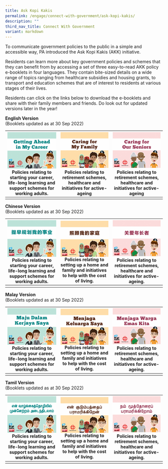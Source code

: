 ```yaml
---
title: Ask Kopi Kakis
permalink: /engage/connect-with-government/ask-kopi-kakis/
description: ""
third_nav_title: Connect With Government
variant: markdown
---
```

To communicate government policies to the public in a simple and accessible way, PA introduced the Ask Kopi Kakis (AKK) initiative.

Residents can learn more about key government policies and schemes that they can benefit from by accessing a set of three easy-to-read AKK policy e-booklets in four languages. They contain bite-sized details on a wide range of topics ranging from healthcare subsidies and housing grants, to transport and education schemes that are of interest to residents at various stages of their lives.

Residents can click on the links below to download the e-booklets and share with their family members and friends. Do look out for updated versions later in the year!<br>

**English Version**<br>
(Booklets updated as at 30 Sep 2022)
	
|<a href="/files/Engage/PA23_Career_A4_Eng_30pp_r5.pdf"><img style="height:250;" align="left" src="/images/Engage/AKK%20Icons/career%20eng.png"><br><br><br><br><br><br><br></a>Policies relating to starting your career, life-long learning and support schemes for working adults.| <a href="/files/Engage/caring%20for%20my%20family%20eng.pdf"><img style="height:250;" align="right" src="/images/Engage/AKK%20Icons/family%20eng.png"><br><br><br><br><br><br><br></a>Policies relating to retirement schemes, healthcare and initiatives for active-ageing | <a href="/files/Engage/caring%20for%20our%20seniors%20eng.pdf"><img style="height:250;" align="right" src="/images/Engage/AKK%20Icons/senior%20eng.png"><br><br><br><br><br><br><br></a>Policies relating to retirement schemes, healthcare and initiatives for active-ageing |
| -------- | -------- | -------- |
|      |      |      |

**Chinese Version**<br>
(Booklets updated as at 30 Sep 2022)


|<a href="/files/Engage/getting%20ahead%20in%20my%20career%20chn%20mar%2023.pdf"><img style="height:250;" align="left" src="/images/Engage/AKK%20Icons/career%20chn.png"><br><br><br><br><br><br><br></a>Policies relating to starting your career, life-long learning and support schemes for working adults. | <a href="/files/Engage/Caring%20for%20my%20family%20CHN%20Sep22.pdf"><img style="height:250;" align="center" src="/images/Engage/AKK%20Icons/family%20chn.png"><br></a>Policies relating to setting up a home and family and initiatives to help with the cost of living. | <a href="/files/Engage/caring%20for%20our%20seniors%20chn.pdf"><img style="height:250;" align="right" src="/images/Engage/AKK%20Icons/senior%20chn.png"><br><br><br><br><br><br><br></a>Policies relating to retirement schemes, healthcare and initiatives for active-ageing.|
| -------- | -------- | -------- |
|   |  | |

**Malay Version**<br>
(Booklets updated as at 30 Sep 2022)

|<a href="/files/Engage/getting%20ahead%20in%20my%20career%20mal%20mar%2023.pdf"><img style="height:250;" align="left" src="/images/Engage/AKK%20Icons/career%20mal.png"><br><br><br><br><br><br><br></a>Policies relating to starting your career, life-long learning and support schemes for working adults. | <a href="/files/Engage/Caring%20for%20my%20family%20MAL%20Sep22.pdf"><img style="height:250;" align="center" src="/images/Engage/AKK%20Icons/family%20mly.png"><br></a>Policies relating to setting up a home and family and initiatives to help with the cost of living. | <a href="/files/Engage/caring%20for%20our%20seniors%20mal.pdf"><img style="height:250;" align="right" src="/images/Engage/AKK%20Icons/senior%20mly.png"><br><br><br><br><br><br><br></a>Policies relating to retirement schemes, healthcare and initiatives for active-ageing. |
| -------- | -------- | -------- |
|  |  |

**Tamil Version**<br>
(Booklets updated as at 30 Sep 2022)


| <a href="/files/Engage/getting%20ahead%20in%20my%20career%20tml%20mar%2023.pdf"><img style="height:250;" align="left" src="/images/Engage/AKK%20Icons/career%20tml.png"><br><br><br><br><br><br><br></a> Policies relating to starting your career, life-long learning and support schemes for working adults. | <a href="/files/Engage/Caring%20for%20my%20family%20TML%20Sep22.pdf"><img style="height:250;" align="center" src="/images/Engage/AKK%20Icons/family%20tml.png"><br></a>Policies relating to setting up a home and family and initiatives to help with the cost of living.|<a href="/files/Engage/caring%20for%20our%20seniors%20tml.pdf"><img style="height:250;" align="right" src="/images/Engage/AKK%20Icons/senior%20tml.png"><br><br><br><br><br><br><br></a>Policies relating to retirement schemes, healthcare and initiatives for active-ageing. |
| -------- | -------- | -------- |
|  | | |